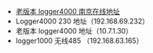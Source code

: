 - [老版本 logger4000 南京在线地址](http://10.7.1.18/#)
- Logger4000 230 地址（192.168.69.232）
- 老版本 logger4000 地址（10.7.1.30）
- logger1000 无线485 （192.168.63.165）